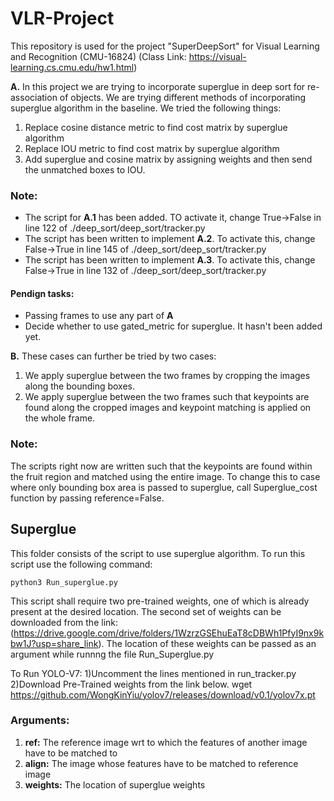 # VLR-Project
This repository is used for the project "SuperDeepSort" for Visual Learning and Recognition (CMU-16824) (Class Link: https://visual-learning.cs.cmu.edu/hw1.html)

**A.** In this project we are trying to incorporate superglue in deep sort for re-association of objects. We are trying different methods of incorporating superglue algorithm in the baseline. We tried the following things:

1. Replace cosine distance metric to find cost matrix by superglue algorithm
2. Replace IOU metric to find cost matrix by superglue algorithm 
3. Add superglue and cosine matrix by assigning weights and then send the unmatched boxes to IOU.

### Note:
- The script for **A.1** has been added. TO activate it, change True->False in line 122 of ./deep_sort/deep_sort/tracker.py
- The script has been written to implement **A.2**. To activate this, change False->True in line 145 of ./deep_sort/deep_sort/tracker.py
- The script has been written to implement **A.3**. To activate this, change False->True in line 132 of ./deep_sort/deep_sort/tracker.py

#### Pendign tasks:
- Passing frames to use any part of **A**
- Decide whether to use gated_metric for superglue. It hasn't been added yet.

**B.** These cases can further be tried by two cases:
1. We apply superglue between the two frames by cropping the images along the bounding boxes.
2. We apply superglue between the two frames such that keypoints are found along the cropped images and keypoint matching is applied on the whole frame. 

### Note:
The scripts right now are written such that the keypoints are found within the fruit region and matched using the entire image. To change this to case where only bounding box area is passed to superglue, call Superglue_cost function by passing reference=False. 

## Superglue ##
This folder consists of the script to use superglue algorithm. To run this script use the following command:

`python3 Run_superglue.py`

This script shall require two pre-trained weights, one of which is already present at the desired location. The second set of weights can be downloaded from the link:
(https://drive.google.com/drive/folders/1WzrzGSEhuEaT8cDBWh1PfyI9nx9kbw1J?usp=share_link). The location of these weights can be passed as an argument while runnng the file Run_Superglue.py 

To Run YOLO-V7:
1)Uncomment the lines mentioned in run_tracker.py
2)Download Pre-Trained weights from the link below.
wget https://github.com/WongKinYiu/yolov7/releases/download/v0.1/yolov7x.pt




### **Arguments:** ###
1. **ref:** The reference image wrt to which the features of another image have to be matched to
2. **align:** The image whose features have to be matched to reference image
3. **weights:** The location of superglue weights

